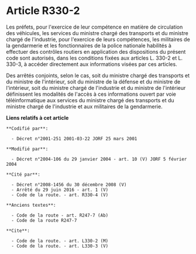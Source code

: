 # Article R330-2

Les préfets, pour l'exercice de leur compétence en matière de circulation des véhicules, les services du ministre chargé des
transports et du ministre chargé de l'industrie, pour l'exercice de leurs compétences, les militaires de la gendarmerie et
les fonctionnaires de la police nationale habilités à effectuer des contrôles routiers en application des dispositions du
présent code sont autorisés, dans les conditions fixées aux articles L. 330-2 et L. 330-3, à accéder directement aux
informations visées par ces articles.

Des arrêtés conjoints, selon le cas, soit du ministre chargé des transports et du ministre de l'intérieur, soit du ministre
de la défense et du ministre de l'intérieur, soit du ministre chargé de l'industrie et du ministre de l'intérieur définissent
les modalités de l'accès à ces informations ouvert par voie téléinformatique aux services du ministre chargé des transports
et du ministre chargé de l'industrie et aux militaires de la gendarmerie.

**Liens relatifs à cet article**

	**Codifié par**:

	  - Décret n°2001-251 2001-03-22 JORF 25 mars 2001

	**Modifié par**:

	  - Décret n°2004-106 du 29 janvier 2004 - art. 10 (V) JORF 5 février 2004

	**Cité par**:

	  - Décret n°2008-1456 du 30 décembre 2008 (V)
	  - Arrêté du 29 juin 2016 - art. 1 (V)
	  - Code de la route. - art. R330-4 (V)

	**Anciens textes**:

	  - Code de la route - art. R247-7 (Ab)
	  - Code de la route R247-7

	**Cite**:

	  - Code de la route. - art. L330-2 (M)
	  - Code de la route. - art. L330-3 (V)

